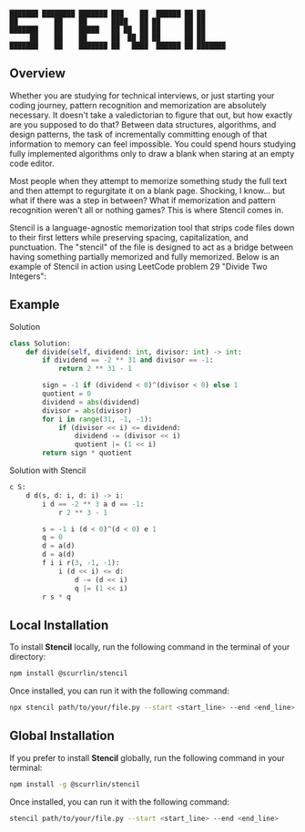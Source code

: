 ```

███████ ████████ ███████ ███    ██  ██████ ██ ██      
██         ██    ██      ████   ██ ██      ██ ██      
███████    ██    █████   ██ ██  ██ ██      ██ ██      
     ██    ██    ██      ██  ██ ██ ██      ██ ██      
███████    ██    ███████ ██   ████  ██████ ██ ███████ 

```

## Overview

Whether you are studying for technical interviews, or just starting your coding journey, pattern recognition and memorization are absolutely necessary. It doesn't take a valedictorian to figure that out, but how exactly are you supposed to do that? Between data structures, algorithms, and design patterns, the task of incrementally committing enough of that information to memory can feel impossible. You could spend hours studying fully implemented algorithms only to draw a blank when staring at an empty code editor.

Most people when they attempt to memorize something study the full text and then attempt to regurgitate it on a blank page. Shocking, I know... but what if there was a step in between? What if memorization and pattern recognition weren't all or nothing games? This is where Stencil comes in.

Stencil is a language-agnostic memorization tool that strips code files down to their first letters while preserving spacing, capitalization, and punctuation. The "stencil" of the file is designed to act as a bridge between having something partially memorized and fully memorized. Below is an example of Stencil in action using LeetCode problem 29 "Divide Two Integers":

## Example

Solution

```python
class Solution:
    def divide(self, dividend: int, divisor: int) -> int:
        if dividend == -2 ** 31 and divisor == -1:
            return 2 ** 31 - 1

        sign = -1 if (dividend < 0)^(divisor < 0) else 1
        quotient = 0
        dividend = abs(dividend)
        divisor = abs(divisor)
        for i in range(31, -1, -1):
            if (divisor << i) <= dividend:
                dividend -= (divisor << i)
                quotient |= (1 << i)
        return sign * quotient
```

Solution with Stencil

```python
c S:
    d d(s, d: i, d: i) -> i:
        i d == -2 ** 3 a d == -1:
            r 2 ** 3 - 1

        s = -1 i (d < 0)^(d < 0) e 1
        q = 0
        d = a(d)
        d = a(d)
        f i i r(3, -1, -1):
            i (d << i) <= d:
                d -= (d << i)
                q |= (1 << i)
        r s * q
```

## Local Installation

To install **Stencil** locally, run the following command in the terminal of your directory:

```bash
npm install @scurrlin/stencil
```

Once installed, you can run it with the following command:

```bash
npx stencil path/to/your/file.py --start <start_line> --end <end_line>
```

## Global Installation

If you prefer to install **Stencil** globally, run the following command in your terminal:

```bash
npm install -g @scurrlin/stencil
```

Once installed, you can run it with the following command:

```bash
stencil path/to/your/file.py --start <start_line> --end <end_line>
```